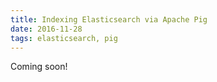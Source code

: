 ```yaml
---
title: Indexing Elasticsearch via Apache Pig
date: 2016-11-28
tags: elasticsearch, pig
---
```


Coming soon!
